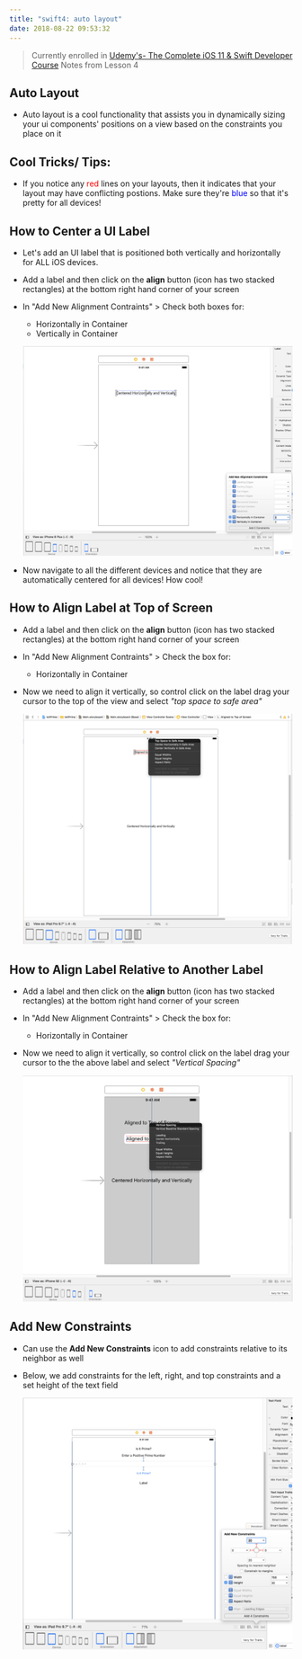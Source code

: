 ```yaml
---
title: "swift4: auto layout"
date: 2018-08-22 09:53:32
---
```


> Currently enrolled in <a href="https://www.udemy.com/complete-ios-11-developer-course" target="_blank">Udemy's- The Complete iOS 11 & Swift Developer Course</a> Notes from Lesson 4

## Auto Layout
* Auto layout is a cool functionality that assists you in dynamically sizing your ui components' positions on a view based on the constraints you place on it

## Cool Tricks/ Tips:
* If you notice any <span style="color:red">red</span> lines on your layouts, then it indicates that your layout may have conflicting postions. Make sure they're <span style="color:blue">blue</span>  so that it's pretty for all devices!


## How to Center a UI Label
* Let's add an UI label that is positioned both vertically and horizontally for ALL iOS devices.

* Add a label and then click on the **align** button (icon has two stacked rectangles) at the bottom right hand corner of your screen
* In "Add New Alignment Contraints" > Check both boxes for:
  * Horizontally in Container
  * Vertically in Container

  ![sample image](../images/center-label-horiz-vert.png)
  
* Now navigate to all the different devices and notice that they are automatically centered for all devices! How cool! 

## How to Align Label at Top of Screen
* Add a label and then click on the **align** button (icon has two stacked rectangles) at the bottom right hand corner of your screen
* In "Add New Alignment Contraints" > Check the box for:
  * Horizontally in Container
* Now we need to align it vertically, so control click on the label drag your cursor to the top of the view and select *"top space to safe area"*

   ![sample image](../images/align-top-screen.png)

## How to Align Label Relative to Another Label
* Add a label and then click on the **align** button (icon has two stacked rectangles) at the bottom right hand corner of your screen
* In "Add New Alignment Contraints" > Check the box for:
  * Horizontally in Container
* Now we need to align it vertically, so control click on the label drag your cursor to the the above label and select *"Vertical Spacing"*

   ![sample image](../images/align-relative.png)

## Add New Constraints 
* Can use the **Add New Constraints** icon to add constraints relative to its neighbor as well
* Below, we add constraints for the left, right, and top constraints and a set height of the text field
  
  ![sample image](../images/add-new-constraints.png)


